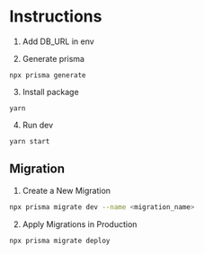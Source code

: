 # Instructions

1. Add DB_URL in env

2. Generate prisma
```
npx prisma generate
```

3. Install package
```
yarn
```

4. Run dev
```
yarn start
```

## Migration
1. Create a New Migration
```bash
npx prisma migrate dev --name <migration_name>
```

2. Apply Migrations in Production
```bash
npx prisma migrate deploy
```

